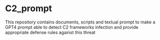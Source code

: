 # C2_prompt
This repository contains documents, scripts and textual prompt to make a GPT4 prompt able to detect C2 frameworks infection and provide appropriate defense rules against this threat
